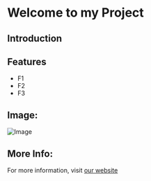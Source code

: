 # Welcome to my Project

## Introduction

## Features
- F1
- F2
- F3

## Image:
![Image](https://upload.wikimedia.org/wikipedia/commons/c/cb/The_Blue_Marble_%28remastered%29.jpg)

## More Info:
For more information, visit [our website](https://en.wikipedia.org/wiki/Earth)

